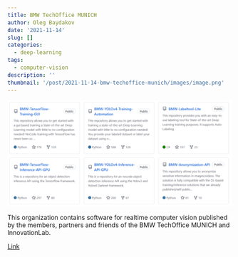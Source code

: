 ```yaml
---
title: BMW TechOffice MUNICH
author: Oleg Baydakov
date: '2021-11-14'
slug: []
categories:
  - deep-learning
tags:
  - computer-vision
description: ''
thumbnail: '/post/2021-11-14-bmw-techoffice-munich/images/image.png'
---
```


![](images/repo.png)

This organization contains software for realtime computer vision published by the members, partners and friends of the BMW TechOffice MUNICH and InnovationLab.

[Link](https://github.com/BMW-InnovationLab)